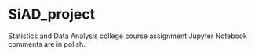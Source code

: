 # SiAD_project
Statistics and Data Analysis college course assignment
Jupyter Notebook comments are in polish.
